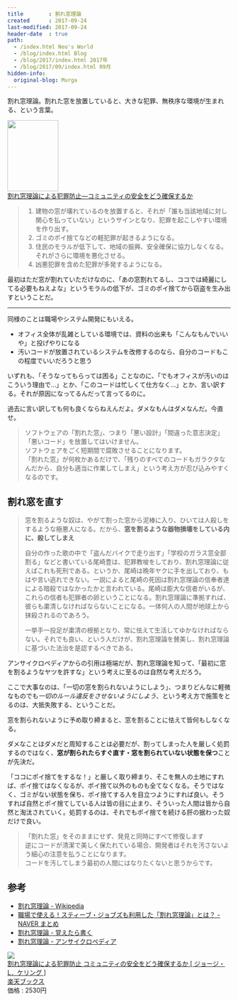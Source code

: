 ```yaml
---
title        : 割れ窓理論
created      : 2017-09-24
last-modified: 2017-09-24
header-date  : true
path:
  - /index.html Neo's World
  - /blog/index.html Blog
  - /blog/2017/index.html 2017年
  - /blog/2017/09/index.html 09月
hidden-info:
  original-blog: Murga
---
```


割れ窓理論。割れた窓を放置していると、大きな犯罪、無秩序な環境が生まれる、という言葉。

<div class="ad-amazon">
  <div class="ad-amazon-image">
    <a href="https://www.amazon.co.jp/dp/483011021X?tag=neos21-22&amp;linkCode=osi&amp;th=1&amp;psc=1">
      <img src="https://m.media-amazon.com/images/I/41130W0GDJL._SL160_.jpg" width="115" height="160">
    </a>
  </div>
  <div class="ad-amazon-info">
    <div class="ad-amazon-title">
      <a href="https://www.amazon.co.jp/dp/483011021X?tag=neos21-22&amp;linkCode=osi&amp;th=1&amp;psc=1">割れ窓理論による犯罪防止―コミュニティの安全をどう確保するか</a>
    </div>
  </div>
</div>

> 1. 建物の窓が壊れているのを放置すると、それが「誰も当該地域に対し関心を払っていない」というサインとなり、犯罪を起こしやすい環境を作り出す。
> 2. ゴミのポイ捨てなどの軽犯罪が起きるようになる。
> 3. 住民のモラルが低下して、地域の振興、安全確保に協力しなくなる。それがさらに環境を悪化させる。
> 4. 凶悪犯罪を含めた犯罪が多発するようになる。

最初はただ窓が割れていただけなのに、「あの窓割れてるし、ココでは綺麗にしてる必要もねえよな」というモラルの低下が、ゴミのポイ捨てから窃盗を生み出すということだ。

-----

同様のことは職場やシステム開発にもいえる。

- オフィス全体が乱雑としている環境では、資料の出来も「こんなもんでいいや」と投げやりになる
- 汚いコードが放置されているシステムを改修するのなら、自分のコードもこの程度でいいだろうと思う

いずれも、「そうなってもらっては困る」ことなのに、「でもオフィスが汚いのはこういう理由で…」とか、「このコードは忙しくて仕方なく…」とか、言い訳する。それが原因になってるんだって言ってるのに。

過去に言い訳しても何も良くならねえんだよ。ダメなもんはダメなんだ。今直せ。

> ソフトウェアの「割れた窓」、つまり「悪い設計」「間違った意志決定」「悪いコード」を放置してはいけません。  
> ソフトウェアをごく短期間で腐敗させることになります。  
> 「割れた窓」が何枚かあるだけで、「残りのすべてのコードもガラクタなんだから、自分も適当に作業してしまえ」という考え方が忍び込みやすくなるのです。

## 割れ窓を直す

> 窓を割るような奴は、やがて割った窓から泥棒に入り、ひいては人殺しをするような極悪人になる。だから、**窓を割るような器物損壊をしている内に、殺してしまえ**
> 
> 自分の作った歌の中で「盗んだバイクで走り出す」「学校のガラス窓全部割る」などと書いている尾崎豊は、犯罪教唆をしており、割れ窓理論に従えばこれも死刑である。というか、尾崎は晩年ヤクに手を出しており、もはや言い逃れできない。一説によると尾崎の死因は割れ窓理論の信奉者達による暗殺ではなかったかと言われている。尾崎は膨大な信者がいるが、これらの信者も犯罪者の卵ということになる。割れ窓理論に準拠すれば、彼らも粛清しなければならないことになる。一体何人の人間が地球上から抹殺されるのであろう。
> 
> 一挙手一投足が粛清の根拠となり、常に怯えて生活してゆかなければならない。それでも良い、という人だけが、割れ窓理論を賛美し、割れ窓理論に基づいた法治を是認するべきである。

アンサイクロペディアからの引用は極端だが、割れ窓理論を知って、「最初に窓を割るようなヤツを許すな」という考えに至るのは自然な考えだろう。

ここで大事なのは、「一切の窓を割られないようにしよう」、つまりどんなに軽微なものでも*一切のルール違反をさせないようにしよう*、という考え方で施策をとるのは、大抵失敗する、ということだ。

窓を割られないように予め取り締まると、窓を割ることに怯えて皆何もしなくなる。

ダメなことはダメだと周知することは必要だが、割ってしまった人を厳しく処罰するのではなく、**窓が割られたらすぐ直す・窓を割られていない状態を保つ**ことが先決だ。

「ココにポイ捨てをするな！」と厳しく取り締まり、そこを無人の土地にすれば、ポイ捨てはなくなるが、ポイ捨て以外のものも全てなくなる。そうではなく、ゴミがない状態を保ち、ポイ捨てする人を目立つようにすれば良い。そうすれば自然とポイ捨てしている人は皆の目に止まり、そういった人間は皆から自然と淘汰されていく。処罰するのは、それでもポイ捨てを続ける肝の据わった奴だけで良い。

> 「割れた窓」をそのままにせず、発見と同時にすべて修復します  
> 逆にコードが清潔で美しく保たれている場合、開発者はそれを汚さないよう細心の注意を払うことになります。  
> コードを汚してしまう最初の人間にはなりたくないと思うからです。

## 参考

- [割れ窓理論 - Wikipedia](https://ja.wikipedia.org/wiki/%E5%89%B2%E3%82%8C%E7%AA%93%E7%90%86%E8%AB%96)
- [職場で使える！スティーブ・ジョブズも利用した「割れ窓理論」とは？ - NAVER まとめ](https://matome.naver.jp/odai/2142963921231838201)
- [割れ窓理論 - 覚えたら書く](http://blog.y-yuki.net/entry/2016/09/06/203829)
- [割れ窓理論 - アンサイクロペディア](http://ansaikuropedia.org/wiki/%E5%89%B2%E3%82%8C%E7%AA%93%E7%90%86%E8%AB%96)

<div class="ad-rakuten">
  <div class="ad-rakuten-image">
    <a href="https://hb.afl.rakuten.co.jp/hgc/g00q0722.waxyc9ff.g00q0722.waxyd017/?pc=https%3A%2F%2Fitem.rakuten.co.jp%2Fbook%2F1651509%2F&amp;m=http%3A%2F%2Fm.rakuten.co.jp%2Fbook%2Fi%2F11243771%2F">
      <img src="https://thumbnail.image.rakuten.co.jp/@0_mall/book/cabinet/8301/83011021.jpg?_ex=128x128">
    </a>
  </div>
  <div class="ad-rakuten-info">
    <div class="ad-rakuten-title">
      <a href="https://hb.afl.rakuten.co.jp/hgc/g00q0722.waxyc9ff.g00q0722.waxyd017/?pc=https%3A%2F%2Fitem.rakuten.co.jp%2Fbook%2F1651509%2F&amp;m=http%3A%2F%2Fm.rakuten.co.jp%2Fbook%2Fi%2F11243771%2F">割れ窓理論による犯罪防止 コミュニティの安全をどう確保するか [ ジョージ・L．ケリング ]</a>
    </div>
    <div class="ad-rakuten-shop">
      <a href="https://hb.afl.rakuten.co.jp/hgc/g00q0722.waxyc9ff.g00q0722.waxyd017/?pc=https%3A%2F%2Fwww.rakuten.co.jp%2Fbook%2F&amp;m=http%3A%2F%2Fm.rakuten.co.jp%2Fbook%2F">楽天ブックス</a>
    </div>
    <div class="ad-rakuten-price">価格 : 2530円</div>
  </div>
</div>
